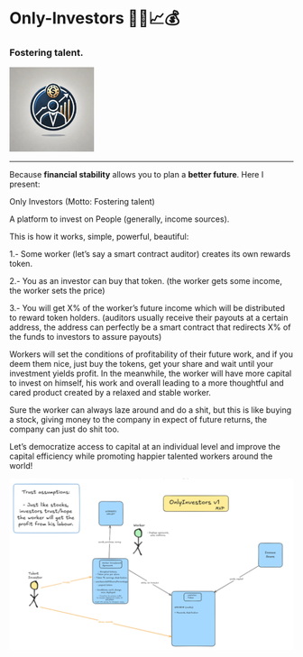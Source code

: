 # Only-Investors 🧑‍🦲📈💰
### Fostering talent.

<img src="./imgResources/logo.webp" alt="only-investors-logo" width="150">

---

Because **financial stability** allows you to plan a **better future**. Here I present:

Only Investors
(Motto: Fostering talent)

A platform to invest on People (generally, income sources).

This is how it works, simple, powerful, beautiful:

1.- Some worker (let’s say a smart contract auditor) creates its own rewards token.

2.- You as an investor can buy that token. (the worker gets some income, the worker sets the price)

3.- You will get X% of the worker’s future income which will be distributed to reward token holders. (auditors usually receive their payouts at a certain address, the address can perfectly be a smart contract that redirects X% of the funds to investors to assure payouts)

Workers will set the conditions of profitability of their future work, and if you deem them nice, just buy the tokens, get your share and wait until your investment yields profit. In the meanwhile, the worker will have more capital to invest on himself, his work and overall leading to a more thoughtful and cared product created by a relaxed and stable worker.

Sure the worker can always laze around and do a shit, but this is like buying a stock, giving money to the company in expect of future returns, the company can just do shit too.

Let’s democratize access to capital at an individual level and improve the capital efficiency while promoting happier talented workers around the world!

<img src="./imgResources/v1-architechture.png" alt="v1-architecture">
